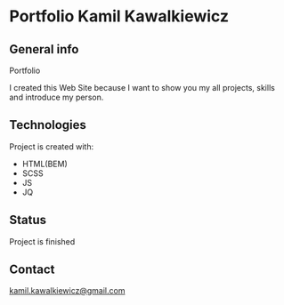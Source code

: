 # Portfolio Kamil Kawalkiewicz

## General info

Portfolio 

I created this Web Site because I want to show you my all projects, skills and introduce my person.

## Technologies

Project is created with:

- HTML(BEM)
- SCSS
- JS
- JQ


## Status

Project is finished

## Contact

kamil.kawalkiewicz@gmail.com